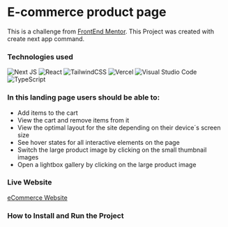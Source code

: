 # E-commerce product page

This is a challenge from [FrontEnd Mentor](https://www.frontendmentor.io/challenges/ecommerce-product-page-UPsZ9MJp6).
This Project was created with create next app command.

### Technologies used
![Next JS](https://img.shields.io/badge/Next-black?style=for-the-badge&logo=next.js&logoColor=white) ![React](https://img.shields.io/badge/react-%2320232a.svg?style=for-the-badge&logo=react&logoColor=%2361DAFB) ![TailwindCSS](https://img.shields.io/badge/tailwindcss-%2338B2AC.svg?style=for-the-badge&logo=tailwind-css&logoColor=white) ![Vercel](https://img.shields.io/badge/vercel-%23000000.svg?style=for-the-badge&logo=vercel&logoColor=white) ![Visual Studio Code](https://img.shields.io/badge/Visual%20Studio%20Code-0078d7.svg?style=for-the-badge&logo=visual-studio-code&logoColor=white) 
![TypeScript](https://img.shields.io/badge/typescript-%23007ACC.svg?style=for-the-badge&logo=typescript&logoColor=white)

### In this landing page users should be able to:
- Add items to the cart
- View the cart and remove items from it
- View the optimal layout for the site depending on their device´s screen size
- See hover states for all interactive elements on the page
- Switch the large product image by clicking on the small thumbnail images
- Open a lightbox gallery by clicking on the large product image

### Live Website
[eCommerce Website](https://e-commerce-product-page-livid.vercel.app/)

### How to Install and Run the Project

